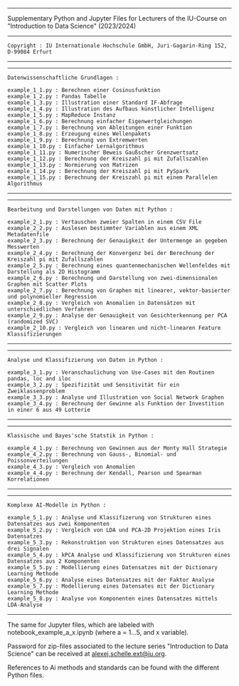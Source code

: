 
*********************************************************************************************************************

 Supplementary Python and Jupyter Files for Lecturers of the IU-Course on "Introduction to Data Science" (2023/2024) 
	
*********************************************************************************************************************
										    	       	
 	Copyright : IU Internationale Hochschule GmbH, Juri-Gagarin-Ring 152, D-99084 Erfurt	       		 
										    	       	
*********************************************************************************************************************

*********************************************************************************************************************
				
	Datenwissenschaftliche Grundlagen :			
				
	example_1_1.py : Berechnen einer Cosinusfunktion			    	
	example_1_2.py : Pandas Tabelle					    	
	example_1_3.py : Illustration einer Standard IF-Abfrage		    
	example_1_4.py : Illustration des Aufbaus künstlicher Intelligenz	    
	example_1_5.py : MapReduce Instanz				    
	example_1_6.py : Berechnung einfacher Eigenwertgleichungen		    
	example_1_7.py : Berechnung von Ableitungen einer Funktion		   
	example_1_8.py : Erzeugung eines Wellenpakets			    	
	example_1_9.py : Berechnung von Extremwerten			    
	example_1_10.py : Einfacher Lernalgorithmus 			    			      
	example_1_11.py : Numerischer Beweis Gaußscher Grenzwertsatz	    
	example_1_12.py : Berechnung der Kreiszahl pi mit Zufallszahlen	           
	example_1_13.py : Normierung von Matrizen				    
	example_1_14.py : Berechnung der Kreiszahl pi mit PySpark	            
	example_1_15.py : Berechnung der Kreiszahl pi mit einem Parallelen Algorithmus 
									    
********************************************************************************************************************

********************************************************************************************************************

	Bearbeitung und Darstellungen von Daten mit Python :
	
	example_2_1.py : Vertauschen zweier Spalten in einem CSV File		    			
	example_2_2.py : Auslesen bestimmter Variablen aus einem XML Metadatenfile					
  	example_2_3.py : Berechnung der Genauigkeit der Untermenge an gegeben Messwerten			
	example_2_4.py : Berechnung der Konvergenz bei der Berechnung der Kreiszahl pi mit Zufallszahlen	
	example_2_5.py : Berechnung eines quantenmechanischen Wellenfeldes mit Darstellung als 2D Histogramm	
	example_2_6.py : Berechnung und Darstellung von zwei-dimensionalen Graphen mit Scatter Plots							
	example_2_7.py : Berechnung von Graphen mit linearer, vektor-basierter und polynomieller Regression	
	example_2_8.py : Vergleich von Anomalien in Datensätzen mit unterschiedlichen Verfahren		
	example_2_9.py : Analyse der Genauigkeit von Gesichterkennung per PCA (randomized SVC)   			
	example_2_10.py : Vergleich von linearen und nicht-linearen Feature Klassifizierungen 		

*******************************************************************************************************************

*******************************************************************************************************************

 	Analyse und Klassifizierung von Daten in Python :
 
	example_3_1.py : Veranschaulichung von Use-Cases mit den Routinen pandas, loc and iloc		       
	example_3_2.py : Spezifizität und Sensitivität für ein Zweiklassenproblem 			       
	example_3_3.py : Analyse und Illustration von Social Network Graphen			        
	example_3_4.py : Berechnung der Gewinne als Funktion der Investition in einer 6 aus 49 Lotterie     
												        
*******************************************************************************************************************

*******************************************************************************************************************
  
 	Klassische und Bayes'sche Statstik in Python :

	example_4_1.py : Berechnung von Gewinnen aus der Monty Hall Strategie	     
	example_4_2.py : Berechnung von Gauss-, Binomial- und Poissonverteilungen      			        
	example_4_3.py : Vergleich von Anomalien 				     
	example_4_4.py : Berechnung der Kendall, Pearson und Spearman Korrelationen    
												     
******************************************************************************************************************

******************************************************************************************************************

	Komplexe AI-Modelle in Python :
	
	example_5_1.py : Analyse und Klassifizerung von Strukturen eines Datensatzes aus zwei Komponenten	 
	example_5_2.py : Vergleich von LDA und PCA-2D Projektion eines Iris Datensatzes			 
  	example_5_3.py : Rekonstruktion von Strukturen eines Datensatzes aus drei Signalen			 
  	example_5_4.py : kPCA Analyse und Klassifizierung von Strukturen eines Datensatzes aus 2 Komponenten 
  	example_5_5.py : Modellierung eines Datensatzes mit der Dictionary Learning Methode			 
  	example_5_6.py : Analyse eines Datensatzes mit der Faktor Analyse					 
 	example_5_7.py : Modellierung eines Datensates mit der Dictionary Learning Methode			 
  	example_5_8.py : Analyse von Komponenten eines Datensatzes mittels LDA-Analyse 			 

******************************************************************************************************************

The same for Jupyter files, which are labeled with notebook_example_a_x.ipynb (where a = 1...5, and x variable).

Password for zip-files associated to the lecture series "Introduction to Data Science" can be received 
at alexej.schelle.ext@iu.org.

References to Ai methods and standards can be found with the different Python files.
